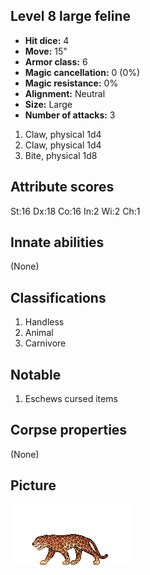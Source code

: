 ## Level 8 large feline
- **Hit dice:** 4
- **Move:** 15"
- **Armor class:** 6
- **Magic cancellation:** 0 (0%)
- **Magic resistance:** 0%
- **Alignment:** Neutral
- **Size:** Large
- **Number of attacks:** 3
1. Claw, physical 1d4
2. Claw, physical 1d4
3. Bite, physical 1d8
## Attribute scores
St:16 Dx:18 Co:16 In:2 Wi:2 Ch:1
## Innate abilities
(None)
## Classifications
1. Handless
2. Animal
3. Carnivore
## Notable
1. Eschews cursed items
## Corpse properties
(None)
## Picture
![Jaguar](https://github.com/hyvanmielenpelit/GnollHackTileSet/blob/main/Monsters/jaguar/jaguar.png)
